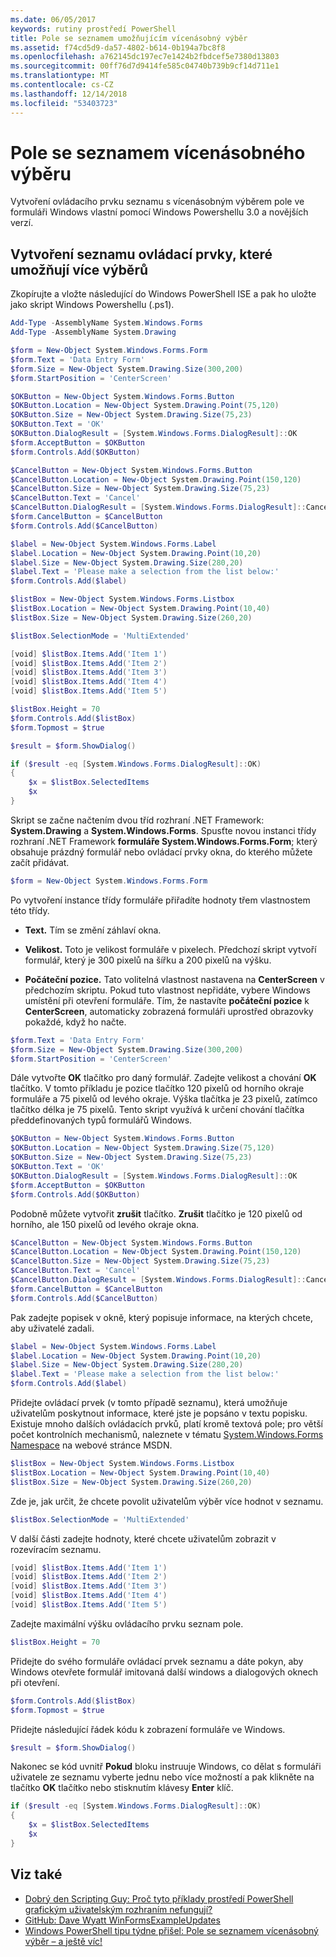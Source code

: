 ```yaml
---
ms.date: 06/05/2017
keywords: rutiny prostředí PowerShell
title: Pole se seznamem umožňujícím vícenásobný výběr
ms.assetid: f74cd5d9-da57-4802-b614-0b194a7bc8f8
ms.openlocfilehash: a762145dc197ec7e1424b2fbdcef5e7380d13803
ms.sourcegitcommit: 00ff76d7d9414fe585c04740b739b9cf14d711e1
ms.translationtype: MT
ms.contentlocale: cs-CZ
ms.lasthandoff: 12/14/2018
ms.locfileid: "53403723"
---
```

# <a name="multiple-selection-list-boxes"></a>Pole se seznamem vícenásobného výběru

Vytvoření ovládacího prvku seznamu s vícenásobným výběrem pole ve formuláři Windows vlastní pomocí Windows Powershellu 3.0 a novějších verzí.

## <a name="create-list-box-controls-that-allow-multiple-selections"></a>Vytvoření seznamu ovládací prvky, které umožňují více výběrů

Zkopírujte a vložte následující do Windows PowerShell ISE a pak ho uložte jako skript Windows Powershellu (.ps1).

```powershell
Add-Type -AssemblyName System.Windows.Forms
Add-Type -AssemblyName System.Drawing

$form = New-Object System.Windows.Forms.Form
$form.Text = 'Data Entry Form'
$form.Size = New-Object System.Drawing.Size(300,200)
$form.StartPosition = 'CenterScreen'

$OKButton = New-Object System.Windows.Forms.Button
$OKButton.Location = New-Object System.Drawing.Point(75,120)
$OKButton.Size = New-Object System.Drawing.Size(75,23)
$OKButton.Text = 'OK'
$OKButton.DialogResult = [System.Windows.Forms.DialogResult]::OK
$form.AcceptButton = $OKButton
$form.Controls.Add($OKButton)

$CancelButton = New-Object System.Windows.Forms.Button
$CancelButton.Location = New-Object System.Drawing.Point(150,120)
$CancelButton.Size = New-Object System.Drawing.Size(75,23)
$CancelButton.Text = 'Cancel'
$CancelButton.DialogResult = [System.Windows.Forms.DialogResult]::Cancel
$form.CancelButton = $CancelButton
$form.Controls.Add($CancelButton)

$label = New-Object System.Windows.Forms.Label
$label.Location = New-Object System.Drawing.Point(10,20)
$label.Size = New-Object System.Drawing.Size(280,20)
$label.Text = 'Please make a selection from the list below:'
$form.Controls.Add($label)

$listBox = New-Object System.Windows.Forms.Listbox
$listBox.Location = New-Object System.Drawing.Point(10,40)
$listBox.Size = New-Object System.Drawing.Size(260,20)

$listBox.SelectionMode = 'MultiExtended'

[void] $listBox.Items.Add('Item 1')
[void] $listBox.Items.Add('Item 2')
[void] $listBox.Items.Add('Item 3')
[void] $listBox.Items.Add('Item 4')
[void] $listBox.Items.Add('Item 5')

$listBox.Height = 70
$form.Controls.Add($listBox)
$form.Topmost = $true

$result = $form.ShowDialog()

if ($result -eq [System.Windows.Forms.DialogResult]::OK)
{
    $x = $listBox.SelectedItems
    $x
}
```

Skript se začne načtením dvou tříd rozhraní .NET Framework: **System.Drawing** a **System.Windows.Forms**. Spusťte novou instanci třídy rozhraní .NET Framework **formuláře System.Windows.Forms.Form**; který obsahuje prázdný formulář nebo ovládací prvky okna, do kterého můžete začít přidávat.

```powershell
$form = New-Object System.Windows.Forms.Form
```

Po vytvoření instance třídy formuláře přiřadíte hodnoty třem vlastnostem této třídy.

- **Text.** Tím se změní záhlaví okna.

- **Velikost.** Toto je velikost formuláře v pixelech. Předchozí skript vytvoří formulář, který je 300 pixelů na šířku a 200 pixelů na výšku.

- **Počáteční pozice.** Tato volitelná vlastnost nastavena na **CenterScreen** v předchozím skriptu. Pokud tuto vlastnost nepřidáte, vybere Windows umístění při otevření formuláře. Tím, že nastavíte **počáteční pozice** k **CenterScreen**, automaticky zobrazená formuláři uprostřed obrazovky pokaždé, když ho načte.

```powershell
$form.Text = 'Data Entry Form'
$form.Size = New-Object System.Drawing.Size(300,200)
$form.StartPosition = 'CenterScreen'
```

Dále vytvořte **OK** tlačítko pro daný formulář. Zadejte velikost a chování **OK** tlačítko. V tomto příkladu je pozice tlačítko 120 pixelů od horního okraje formuláře a 75 pixelů od levého okraje. Výška tlačítka je 23 pixelů, zatímco tlačítko délka je 75 pixelů. Tento skript využívá k určení chování tlačítka předdefinovaných typů formulářů Windows.

```powershell
$OKButton = New-Object System.Windows.Forms.Button
$OKButton.Location = New-Object System.Drawing.Size(75,120)
$OKButton.Size = New-Object System.Drawing.Size(75,23)
$OKButton.Text = 'OK'
$OKButton.DialogResult = [System.Windows.Forms.DialogResult]::OK
$form.AcceptButton = $OKButton
$form.Controls.Add($OKButton)
```

Podobně můžete vytvořit **zrušit** tlačítko. **Zrušit** tlačítko je 120 pixelů od horního, ale 150 pixelů od levého okraje okna.

```powershell
$CancelButton = New-Object System.Windows.Forms.Button
$CancelButton.Location = New-Object System.Drawing.Point(150,120)
$CancelButton.Size = New-Object System.Drawing.Size(75,23)
$CancelButton.Text = 'Cancel'
$CancelButton.DialogResult = [System.Windows.Forms.DialogResult]::Cancel
$form.CancelButton = $CancelButton
$form.Controls.Add($CancelButton)
```

Pak zadejte popisek v okně, který popisuje informace, na kterých chcete, aby uživatelé zadali.

```powershell
$label = New-Object System.Windows.Forms.Label
$label.Location = New-Object System.Drawing.Point(10,20)
$label.Size = New-Object System.Drawing.Size(280,20)
$label.Text = 'Please make a selection from the list below:'
$form.Controls.Add($label)
```

Přidejte ovládací prvek (v tomto případě seznamu), která umožňuje uživatelům poskytnout informace, které jste je popsáno v textu popisku. Existuje mnoho dalších ovládacích prvků, platí kromě textová pole; pro větší počet kontrolních mechanismů, naleznete v tématu [System.Windows.Forms Namespace](https://msdn.microsoft.com/library/k50ex0x9(v=vs.110).aspx) na webové stránce MSDN.

```powershell
$listBox = New-Object System.Windows.Forms.Listbox
$listBox.Location = New-Object System.Drawing.Point(10,40)
$listBox.Size = New-Object System.Drawing.Size(260,20)
```

Zde je, jak určit, že chcete povolit uživatelům výběr více hodnot v seznamu.

```powershell
$listBox.SelectionMode = 'MultiExtended'
```

V další části zadejte hodnoty, které chcete uživatelům zobrazit v rozevíracím seznamu.

```powershell
[void] $listBox.Items.Add('Item 1')
[void] $listBox.Items.Add('Item 2')
[void] $listBox.Items.Add('Item 3')
[void] $listBox.Items.Add('Item 4')
[void] $listBox.Items.Add('Item 5')
```

Zadejte maximální výšku ovládacího prvku seznam pole.

```powershell
$listBox.Height = 70
```

Přidejte do svého formuláře ovládací prvek seznamu a dáte pokyn, aby Windows otevřete formulář imitovaná další windows a dialogových oknech při otevření.

```powershell
$form.Controls.Add($listBox)
$form.Topmost = $true
```

Přidejte následující řádek kódu k zobrazení formuláře ve Windows.

```powershell
$result = $form.ShowDialog()
```

Nakonec se kód uvnitř **Pokud** bloku instruuje Windows, co dělat s formuláři uživatele ze seznamu vyberte jednu nebo více možností a pak klikněte na tlačítko **OK** tlačítko nebo stisknutím klávesy **Enter**  klíč.

```powershell
if ($result -eq [System.Windows.Forms.DialogResult]::OK)
{
    $x = $listBox.SelectedItems
    $x
}
```

## <a name="see-also"></a>Viz také

- [Dobrý den Scripting Guy:  Proč tyto příklady prostředí PowerShell grafickým uživatelským rozhraním nefungují?](https://go.microsoft.com/fwlink/?LinkId=506644)
- [GitHub: Dave Wyatt WinFormsExampleUpdates](https://github.com/dlwyatt/WinFormsExampleUpdates)
- [Windows PowerShell tipu týdne přišel:  Pole se seznamem vícenásobný výběr – a ještě víc!](https://technet.microsoft.com/library/ff730950.aspx)